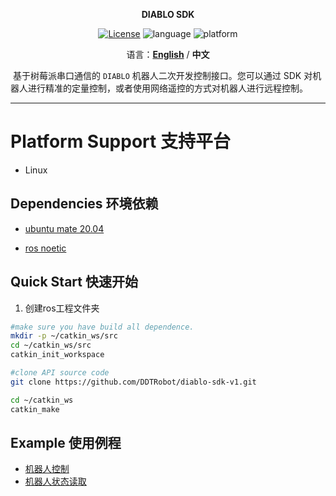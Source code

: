 <p align="center"><strong>DIABLO SDK</strong></p>
<p align="center"><a href="https://github.com/Direcrt-Drive-Technology/diablo-sdk-v1/blob/master/LICENSE"><img alt="License" src="https://img.shields.io/badge/License-LGPL%202.1-orange"/></a>
<img alt="language" src="https://img.shields.io/badge/language-c++-red"/>
<img alt="platform" src="https://img.shields.io/badge/platform-raspberrypi-l"/>
</p>

<p align="center">
    语言：<a href="README.en.md"><strong>English</strong></a> / <strong>中文</strong>
</p>


​	基于树莓派串口通信的 `DIABLO` 机器人二次开发控制接口。您可以通过 SDK 对机器人进行精准的定量控制，或者使用网络遥控的方式对机器人进行远程控制。

---



# Platform Support 支持平台

* Linux 

  

## Dependencies 环境依赖

- [ubuntu mate 20.04](https://ubuntu-mate.org/download/)

- [ros noetic](http://wiki.ros.org/noetic/Installation/Ubuntu)



## Quick Start 快速开始

1. 创建ros工程文件夹

```bash
#make sure you have build all dependence.
mkdir -p ~/catkin_ws/src
cd ~/catkin_ws/src
catkin_init_workspace

#clone API source code
git clone https://github.com/DDTRobot/diablo-sdk-v1.git

cd ~/catkin_ws
catkin_make
```



## Example 使用例程

- [机器人控制](https://github.com/DDTRobot/diablo_sdk/tree/main/example/movement_ctrl)
- [机器人状态读取](https://github.com/DDTRobot/diablo_sdk/tree/main/example/robot_status)



<!-- ## More Information 更多信息

- [中文文档](https://diablo-sdk-docs.readthedocs.io/zh_CN/latest/) -->
